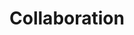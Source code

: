---
weight: 50
chapter: true
title: "Collaboration"
draft: true
aliases:
- /doc/develop/best-practices
---